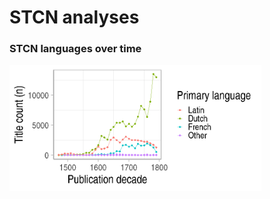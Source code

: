 STCN analyses
=============

### STCN languages over time

<img src="stcn_files/figure-markdown_strict/lang-1.png" width="80%" />
